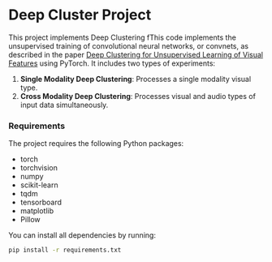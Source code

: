 # Deep Cluster Project

This project implements Deep Clustering fThis code implements the unsupervised training of convolutional neural networks, or convnets, as described in the paper [Deep Clustering for Unsupervised Learning of Visual Features](https://arxiv.org/abs/1807.05520)   using PyTorch. It includes two types of experiments:
1. **Single Modality Deep Clustering**: Processes a single modality visual type.
2. **Cross Modality Deep Clustering**: Processes visual and audio types of input data simultaneously.


### Requirements

The project requires the following Python packages:

- torch
- torchvision
- numpy
- scikit-learn
- tqdm
- tensorboard
- matplotlib
- Pillow

You can install all dependencies by running:

```sh
pip install -r requirements.txt